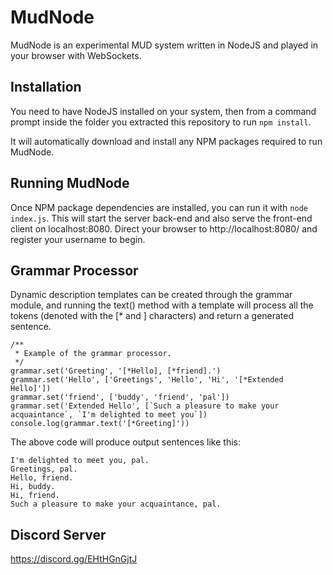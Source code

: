 # MudNode

MudNode is an experimental MUD system written in NodeJS and played in your browser with WebSockets.

## Installation

You need to have NodeJS installed on your system, then from a command prompt inside the folder you extracted this repository to run `npm install`.

It will automatically download and install any NPM packages required to run MudNode.

## Running MudNode

Once NPM package dependencies are installed, you can run it with `node index.js`.  This will start the server back-end and also serve the front-end client on localhost:8080.  Direct your browser to http://localhost:8080/ and register your username to begin.

## Grammar Processor

Dynamic description templates can be created through the grammar module, and running the text() method with a template will process all the tokens (denoted with the [* and ] characters) and return a generated sentence.

```
/**
 * Example of the grammar processor.
 */
grammar.set('Greeting', '[*Hello], [*friend].')
grammar.set('Hello', ['Greetings', 'Hello', 'Hi', '[*Extended Hello]'])
grammar.set('friend', ['buddy', 'friend', 'pal'])
grammar.set('Extended Hello', [`Such a pleasure to make your acquaintance`, `I'm delighted to meet you`])
console.log(grammar.text('[*Greeting]'))
```

The above code will produce output sentences like this:

```
I'm delighted to meet you, pal.
Greetings, pal.
Hello, friend.
Hi, buddy.
Hi, friend.
Such a pleasure to make your acquaintance, pal.
```

## Discord Server

https://discord.gg/EHtHGnGjtJ